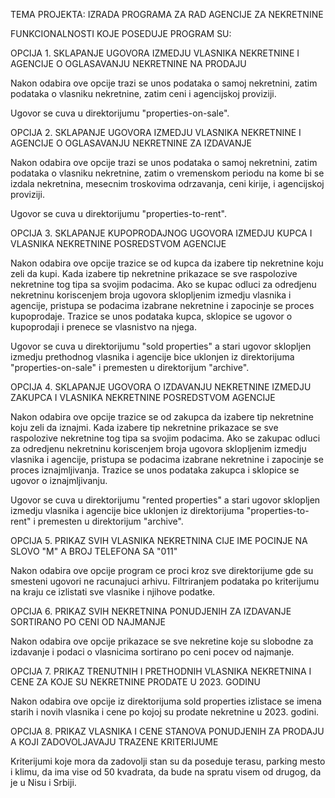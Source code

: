 TEMA PROJEKTA:
IZRADA PROGRAMA ZA RAD AGENCIJE ZA NEKRETNINE


FUNKCIONALNOSTI KOJE POSEDUJE PROGRAM SU:


OPCIJA 1.
SKLAPANJE UGOVORA IZMEDJU VLASNIKA NEKRETNINE I AGENCIJE O OGLASAVANJU NEKRETNINE NA PRODAJU

Nakon odabira ove opcije trazi se unos podataka o samoj nekretnini, zatim podataka o vlasniku nekretnine,
zatim ceni i agencijskoj proviziji.

Ugovor se cuva u direktorijumu "properties-on-sale".




OPCIJA 2.
SKLAPANJE UGOVORA IZMEDJU VLASNIKA NEKRETNINE I AGENCIJE O OGLASAVANJU NEKRETNINE ZA IZDAVANJE

Nakon odabira ove opcije trazi se unos podataka o samoj nekretnini, zatim podataka o vlasniku nekretnine,
zatim o vremenskom periodu na kome bi se izdala nekretnina, mesecnim troskovima odrzavanja, ceni kirije,
i agencijskoj proviziji.

Ugovor se cuva u direktorijumu "properties-to-rent".




OPCIJA 3.
SKLAPANJE KUPOPRODAJNOG UGOVORA IZMEDJU KUPCA I VLASNIKA NEKRETNINE POSREDSTVOM AGENCIJE

Nakon odabira ove opcije trazice se od kupca da izabere tip nekretnine koju zeli da kupi.
Kada izabere tip nekretnine prikazace se sve raspolozive nekretnine tog tipa sa svojim podacima.
Ako se kupac odluci za odredjenu nekretninu koriscenjem broja ugovora sklopljenim izmedju vlasnika i agencije,
pristupa se podacima izabrane nekretnine i zapocinje se proces kupoprodaje.
Trazice se unos podataka kupca, sklopice se ugovor o kupoprodaji i prenece se vlasnistvo na njega.

Ugovor se cuva u direktorijumu "sold properties" a stari ugovor sklopljen izmedju prethodnog vlasnika i agencije bice
uklonjen iz direktorijuma "properties-on-sale" i premesten u direktorijum "archive".





OPCIJA 4.
SKLAPANJE UGOVORA O IZDAVANJU NEKRETNINE IZMEDJU ZAKUPCA I VLASNIKA NEKRETNINE POSREDSTVOM AGENCIJE

Nakon odabira ove opcije trazice se od zakupca da izabere tip nekretnine koju zeli da iznajmi.
Kada izabere tip nekretnine prikazace se sve raspolozive nekretnine tog tipa sa svojim podacima.
Ako se zakupac odluci za odredjenu nekretninu koriscenjem broja ugovora sklopljenim izmedju vlasnika i agencije,
pristupa se podacima izabrane nekretnine i zapocinje se proces iznajmljivanja.
Trazice se unos podataka zakupca i sklopice se ugovor o iznajmljivanju.

Ugovor se cuva u direktorijumu "rented properties" a stari ugovor sklopljen izmedju vlasnika i agencije bice
uklonjen iz direktorijuma "properties-to-rent" i premesten u direktorijum "archive".





OPCIJA 5.
PRIKAZ SVIH VLASNIKA NEKRETNINA CIJE IME POCINJE NA SLOVO "M" A BROJ TELEFONA SA "011"

Nakon odabira ove opcije program ce proci kroz sve direktorijume gde su smesteni ugovori ne racunajuci arhivu.
Filtriranjem podataka po kriterijumu na kraju ce izlistati sve vlasnike i njihove podatke.





OPCIJA 6.
PRIKAZ SVIH NEKRETNINA PONUDJENIH ZA IZDAVANJE SORTIRANO PO CENI OD NAJMANJE

Nakon odabira ove opcije prikazace se sve nekretine koje su slobodne za izdavanje
i podaci o vlasnicima sortirano po ceni pocev od najmanje.





OPCIJA 7.
PRIKAZ TRENUTNIH I PRETHODNIH VLASNIKA NEKRETNINA I CENE ZA KOJE SU NEKRETNINE PRODATE U 2023. GODINU

Nakon odabira ove opcije iz direktorijuma sold properties izlistace se imena starih i novih vlasnika i cene po kojoj su
prodate nekretnine u 2023. godini.





OPCIJA 8.
PRIKAZ VLASNIKA I CENE STANOVA PONUDJENIH ZA PRODAJU A KOJI ZADOVOLJAVAJU TRAZENE KRITERIJUME

Kriterijumi koje mora da zadovolji stan su da poseduje terasu, parking mesto i klimu, da ima vise od 50 kvadrata, 
da bude na spratu visem od drugog, da je u Nisu i Srbiji.



